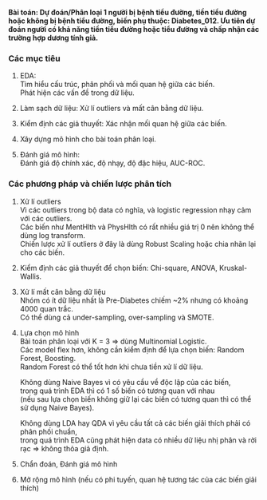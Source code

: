 **Bài toán: Dự đoán/Phân loại 1 người bị bệnh tiểu đường, tiền tiểu đường hoặc không bị bệnh tiểu đường, biến phụ thuộc: Diabetes_012. Ưu tiên dự đoán người có khả năng tiền tiểu đường hoặc tiểu đường và chấp nhận các trường hợp dương tính giả.**

### Các mục tiêu

1. EDA:      
    Tìm hiểu cấu trúc, phân phối và mối quan hệ giữa các biến.      
    Phát hiện các vấn đề trong dữ liệu. 

2. Làm sạch dữ liệu: Xử lí outliers và mất cân bằng dữ liệu. 
3. Kiểm định các giả thuyết: Xác nhận mối quan hệ giữa các biến. 
4. Xây dựng mô hình cho bài toán phân loại. 
5. Đánh giá mô hình:        
    Đánh giá độ chính xác, độ nhạy, độ đặc hiệu, AUC-ROC.


### Các phương pháp và chiến lược phân tích 

1. Xử lí outliers       
    Vì các outliers trong bộ data có nghĩa, và logistic regression nhạy cảm với các outliers.       
    Các biến như MentHlth và PhysHlth có rất nhiều giá trị 0 nên không thể dùng log transform.      
    Chiến lược xử lí outliers ở đây là dùng Robust Scaling hoặc chia nhãn lại cho các biến. 

2. Kiểm định các giả thuyết để chọn biến: Chi-square, ANOVA, Kruskal-Wallis. 

3. Xử lí mất cân bằng dữ liệu       
    Nhóm có ít dữ liệu nhất là Pre-Diabetes chiếm ~2% nhưng có khoảng 4000 quan trắc.       
    Có thể dùng cả under-sampling, over-sampling và SMOTE. 

4. Lựa chọn mô hình         
    Bài toán phân loại với K = 3 => dùng Multinomial Logistic.      
    Các model flex hơn, không cần kiểm định để lựa chọn biến: Random Forest, Boosting.      
    Random Forest có thể tốt hơn khi chưa tiền xử lí dữ liệu. 

    Không dùng Naive Bayes vì có yêu cầu về độc lập của các biến,       
    trong quá trình EDA thì có 1 số biến có tương quan với nhau         
    (nếu sau lựa chọn biến không giữ lại các biến có tương quan thì có thể sử dụng Naive Bayes).

    Không dùng LDA hay QDA vì yêu cầu tất cả các biến giải thích phải có phân phối chuẩn,       
    trong quá trình EDA cũng phát hiện data có nhiều dữ liệu nhị phân và rời rạc => không thỏa giả định. 

5. Chẩn đoán, Đánh giá mô hình  
6. Mở rộng mô hình (nếu có phi tuyến, quan hệ tương tác của các biến giải thích) 
